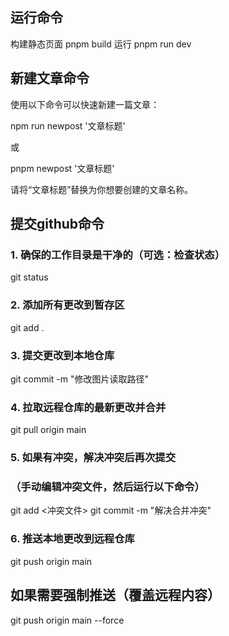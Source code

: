 ## 运行命令

构建静态页面
pnpm build
运行
pnpm run dev


## 新建文章命令

使用以下命令可以快速新建一篇文章：

npm run newpost '文章标题'

或

pnpm newpost '文章标题'

请将“文章标题”替换为你想要创建的文章名称。


## 提交github命令

### 1. 确保的工作目录是干净的（可选：检查状态）
git status

### 2. 添加所有更改到暂存区
git add .

### 3. 提交更改到本地仓库
git commit -m "修改图片读取路径"

### 4. 拉取远程仓库的最新更改并合并
git pull origin main

### 5. 如果有冲突，解决冲突后再次提交
### （手动编辑冲突文件，然后运行以下命令）
git add <冲突文件>
git commit -m "解决合并冲突"

### 6. 推送本地更改到远程仓库
git push origin main


## 如果需要强制推送（覆盖远程内容）

git push origin main --force
